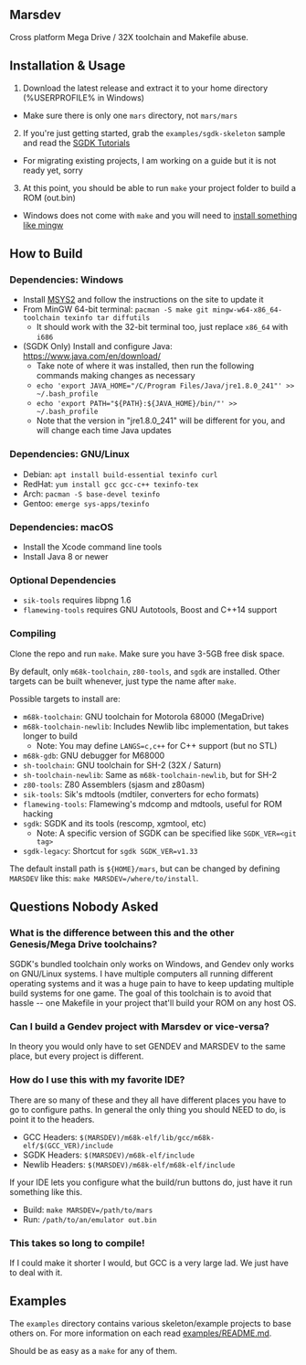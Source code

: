 ## Marsdev

Cross platform Mega Drive / 32X toolchain and Makefile abuse.


## Installation & Usage

 1. Download the latest release and extract it to your home directory (%USERPROFILE% in Windows)
   * Make sure there is only one `mars` directory, not `mars/mars`

 2. If you're just getting started, grab the `examples/sgdk-skeleton` sample and read the [SGDK Tutorials](https://github.com/Stephane-D/SGDK/wiki/Tuto-Introduction)
   * For migrating existing projects, I am working on a guide but it is not ready yet, sorry

 3. At this point, you should be able to run `make` your project folder to build a ROM (out.bin)
   * Windows does not come with `make` and you will need to [install something like mingw](https://stackoverflow.com/questions/32127524/how-to-install-and-use-make-in-windows)


## How to Build

### Dependencies: Windows
 
 * Install [MSYS2](http://www.msys2.org/) and follow the instructions on the site to update it
 * From MinGW 64-bit terminal: `pacman -S make git mingw-w64-x86_64-toolchain texinfo tar diffutils`
   * It should work with the 32-bit terminal too, just replace `x86_64` with `i686`
 * (SGDK Only) Install and configure Java: https://www.java.com/en/download/
   * Take note of where it was installed, then run the following commands making changes as necessary
   * `echo 'export JAVA_HOME="/C/Program Files/Java/jre1.8.0_241"' >> ~/.bash_profile`
   * `echo 'export PATH="${PATH}:${JAVA_HOME}/bin/"' >> ~/.bash_profile`
   * Note that the version in "jre1.8.0_241" will be different for you, and will change each time Java updates


### Dependencies: GNU/Linux

 * Debian: `apt install build-essential texinfo curl`
 * RedHat: `yum install gcc gcc-c++ texinfo-tex`
 * Arch: `pacman -S base-devel texinfo`
 * Gentoo: `emerge sys-apps/texinfo`


### Dependencies: macOS

 * Install the Xcode command line tools
 * Install Java 8 or newer


### Optional Dependencies

 * `sik-tools` requires libpng 1.6
 * `flamewing-tools` requires GNU Autotools, Boost and C++14 support


### Compiling

Clone the repo and run `make`. Make sure you have 3-5GB free disk space.

By default, only `m68k-toolchain`, `z80-tools`, and `sgdk` are installed.
Other targets can be built whenever, just type the name after `make`.

Possible targets to install are:
 * `m68k-toolchain`: GNU toolchain for Motorola 68000 (MegaDrive)
 * `m68k-toolchain-newlib`: Includes Newlib libc implementation, but takes longer to build
   * Note: You may define `LANGS=c,c++` for C++ support (but no STL)
 * `m68k-gdb`: GNU debugger for M68000
 * `sh-toolchain`: GNU toolchain for SH-2 (32X / Saturn)
 * `sh-toolchain-newlib`: Same as `m68k-toolchain-newlib`, but for SH-2
 * `z80-tools`: Z80 Assemblers (sjasm and z80asm)
 * `sik-tools`: Sik's mdtools (mdtiler, converters for echo formats)
 * `flamewing-tools`: Flamewing's mdcomp and mdtools, useful for ROM hacking
 * `sgdk`: SGDK and its tools (rescomp, xgmtool, etc)
   * Note: A specific version of SGDK can be specified like `SGDK_VER=<git tag>`
 * `sgdk-legacy`: Shortcut for `sgdk SGDK_VER=v1.33`

The default install path is `${HOME}/mars`, but can be changed by defining `MARSDEV`
like this: `make MARSDEV=/where/to/install`.


## Questions Nobody Asked

### What is the difference between this and the other Genesis/Mega Drive toolchains?

SGDK's bundled toolchain only works on Windows, and Gendev only works on GNU/Linux systems.
I have multiple computers all running different operating systems and it was a huge pain to have
to keep updating multiple build systems for one game. The goal of this toolchain is to avoid
that hassle -- one Makefile in your project that'll build your ROM on any host OS.


### Can I build a Gendev project with Marsdev or vice-versa?

In theory you would only have to set GENDEV and MARSDEV to the same place, but every project is different.


### How do I use this with my favorite IDE?

There are so many of these and they all have different places you have to go to configure paths.
In general the only thing you should NEED to do, is point it to the headers.

 * GCC Headers: `$(MARSDEV)/m68k-elf/lib/gcc/m68k-elf/$(GCC_VER)/include`
 * SGDK Headers: `$(MARSDEV)/m68k-elf/include`
 * Newlib Headers: `$(MARSDEV)/m68k-elf/m68k-elf/include`
 
If your IDE lets you configure what the build/run buttons do, just have it run something like this.

 * Build: `make MARSDEV=/path/to/mars`
 * Run: `/path/to/an/emulator out.bin`


### This takes so long to compile!

If I could make it shorter I would, but GCC is a very large lad. We just have to deal with it.


## Examples

The `examples` directory contains various skeleton/example projects to base others on.
For more information on each read [examples/README.md](examples/README.md).

Should be as easy as a `make` for any of them.
